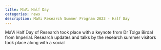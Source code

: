 ```yaml
---
title: MaVi Half Day
categories: news
description: MaVi Research Summer Program 2023 - Half Day
---
```

MaVi Half Day of Research took place with a keynote from Dr Tolga Birdal from Imperial. Research updates and talks by the research summer visitors took place along with a social